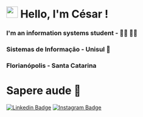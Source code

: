 # <img src="https://media.giphy.com/media/hvRJCLFzcasrR4ia7z/giphy.gif" width="30px"> Hello, I'm César !

### I'm an information systems student - 👨‍💻 👨‍💻

### Sistemas de Informação - Unisul 🏫

### Florianópolis - Santa Catarina 

# Sapere aude 🧠



[![Linkedin Badge](https://img.shields.io/badge/-LinkedIn-blue?style=flat-square&logo=Linkedin&logoColor=white&link=https://www.linkedin.com/in/césar-sturmer-84394117a)](https://www.linkedin.com/in/césar-sturmer-84394117a) 
[![Instagram Badge](https://img.shields.io/badge/-Instagram-DarkRed?style=flat-square&logo=Instagram&logoColor=white&link=https://www.instagram.com/cesarsturmer/)](https://www.instagram.com/cesarsturmer/) 
 
 
 

